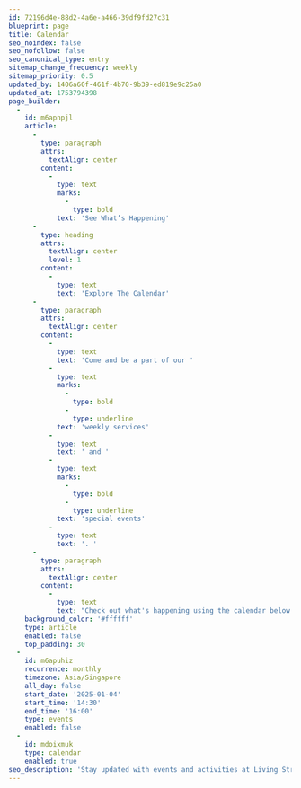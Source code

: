 ```yaml
---
id: 72196d4e-88d2-4a6e-a466-39df9fd27c31
blueprint: page
title: Calendar
seo_noindex: false
seo_nofollow: false
seo_canonical_type: entry
sitemap_change_frequency: weekly
sitemap_priority: 0.5
updated_by: 1406a60f-461f-4b70-9b39-ed819e9c25a0
updated_at: 1753794398
page_builder:
  -
    id: m6apnpjl
    article:
      -
        type: paragraph
        attrs:
          textAlign: center
        content:
          -
            type: text
            marks:
              -
                type: bold
            text: 'See What’s Happening'
      -
        type: heading
        attrs:
          textAlign: center
          level: 1
        content:
          -
            type: text
            text: 'Explore The Calendar'
      -
        type: paragraph
        attrs:
          textAlign: center
        content:
          -
            type: text
            text: 'Come and be a part of our '
          -
            type: text
            marks:
              -
                type: bold
              -
                type: underline
            text: 'weekly services'
          -
            type: text
            text: ' and '
          -
            type: text
            marks:
              -
                type: bold
              -
                type: underline
            text: 'special events'
          -
            type: text
            text: '. '
      -
        type: paragraph
        attrs:
          textAlign: center
        content:
          -
            type: text
            text: "Check out what's happening using the calendar below."
    background_color: '#ffffff'
    type: article
    enabled: false
    top_padding: 30
  -
    id: m6apuhiz
    recurrence: monthly
    timezone: Asia/Singapore
    all_day: false
    start_date: '2025-01-04'
    start_time: '14:30'
    end_time: '16:00'
    type: events
    enabled: false
  -
    id: mdoixmuk
    type: calendar
    enabled: true
seo_description: 'Stay updated with events and activities at Living Streams Christian Church. Check our calendar for upcoming services, programs, and special events.'
---
```

